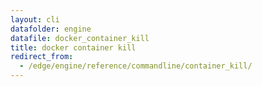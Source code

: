 ```yaml
---
layout: cli
datafolder: engine
datafile: docker_container_kill
title: docker container kill
redirect_from:
  - /edge/engine/reference/commandline/container_kill/
---
```

